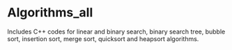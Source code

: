 # Algorithms_all
Includes C++ codes for linear and binary search, binary search tree, bubble sort, insertion sort, merge sort, quicksort and heapsort algorithms. 
